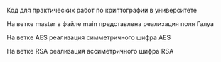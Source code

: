 Код для практических работ по криптографии в университете

На ветке master в файле main представлена реализация поля Галуа

На ветке AES реализация симметричного шифра AES

На ветке RSA реализация ассиметричного шифра RSA
